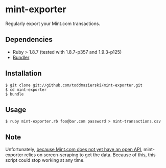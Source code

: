 # mint-exporter

Regularly export your Mint.com transactions.

## Dependencies

  * Ruby > 1.8.7 (tested with 1.8.7-p357 and 1.9.3-p125)
  * [Bundler](http://gembundler.com/)

## Installation

```
$ git clone git://github.com/toddmazierski/mint-exporter.git
$ cd mint-exporter
$ bundle
```

## Usage
```
$ ruby mint-exporter.rb foo@bar.com password > mint-transactions.csv
```

## Note

Unfortunately, [because Mint.com does not yet have an open API](http://www.quora.com/Mint-com/Does-Mint-com-have-an-open-API?share=1), mint-exporter relies on screen-scraping to get the data. Because of this, this script could stop working at any time.
